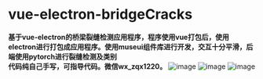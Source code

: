 # vue-electron-bridgeCracks
**基于vue-electron的桥梁裂缝检测应用程序，程序使用vue打包后，使用electron进行打包成应用程序。使用museui组件库进行开发，交互十分平滑，后端使用pytorch进行裂缝检测及类别  
代码纯自己手写，可指导代码。微信wx_zqx1220。**
![image](https://user-images.githubusercontent.com/56585164/226951992-f9386857-0600-44eb-a24a-08be0923979d.png)
![image](https://user-images.githubusercontent.com/56585164/226952044-71ff4bd1-7020-4552-aeb0-32ba54dd3853.png)
![image](https://user-images.githubusercontent.com/56585164/226952118-7b0b62f9-6a24-4de8-b12d-66529bb78199.png)
